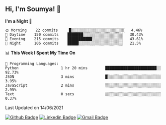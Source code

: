 ## Hi, I'm Soumya! 👋

<!--START_SECTION:waka-->
**I'm a Night 🦉** 

```text
🌞 Morning    22 commits     █░░░░░░░░░░░░░░░░░░░░░░░░   4.46% 
🌆 Daytime    150 commits    ███████░░░░░░░░░░░░░░░░░░   30.43% 
🌃 Evening    215 commits    ███████████░░░░░░░░░░░░░░   43.61% 
🌙 Night      106 commits    █████░░░░░░░░░░░░░░░░░░░░   21.5%

```


📊 **This Week I Spent My Time On** 

```text
💬 Programming Languages: 
Python                   1 hr 20 mins        ███████████████████████░░   92.73% 
JSON                     3 mins              █░░░░░░░░░░░░░░░░░░░░░░░░   3.95% 
JavaScript               2 mins              ░░░░░░░░░░░░░░░░░░░░░░░░░   2.95% 
Text                     0 secs              ░░░░░░░░░░░░░░░░░░░░░░░░░   0.37%

```


 Last Updated on 14/06/2021
<!--END_SECTION:waka-->

[![Github Badge](https://img.shields.io/badge/-rubyruins-grey?style=for-the-badge&logo=github&logoColor=white&link=https://github.com/rubyruins/)](https://www.github.com/rubyruins/) 
[![Linkedin Badge](https://img.shields.io/badge/-Soumya%20Parekh-0072b1?style=for-the-badge&logo=Linkedin&logoColor=white&link=https://www.linkedin.com/in/Soumya-Parekh/)](https://www.linkedin.com/in/Soumya-Parekh/) 
[![Gmail Badge](https://img.shields.io/badge/-soumya.parekh@somaiya.edu-c14438?style=for-the-badge&logo=Gmail&logoColor=white&link=mailto:soumya.parekh@somaiya.edu)](mailto:soumya.parekh@somaiya.edu) 
